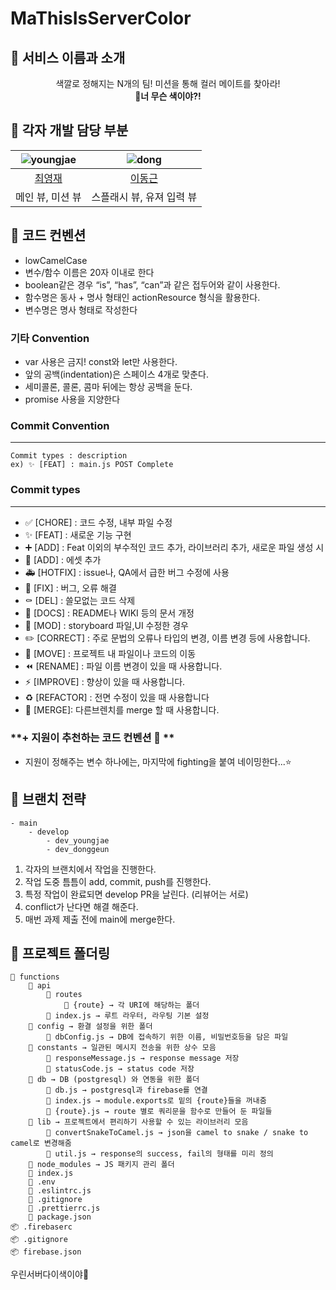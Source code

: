 # MaThisIsServerColor


## 📌 서비스 이름과 소개 

<div align="center"> 
색깔로 정해지는 N개의 팀! 미션을 통해 컬러 메이트를 찾아라!  <br>
<b>🎨너 무슨 색이야?! </b>
</div>

## 📌 각자 개발 담당 부분

| ![youngjae](https://user-images.githubusercontent.com/49263163/142730145-227e5da0-a5f7-4b8f-bf15-7da89f223cd4.png) | ![dong](https://user-images.githubusercontent.com/49263163/142730195-372b99b2-7487-4cf7-b86e-34b26d51d921.png) |
| :----------------------------------------------------------: | :----------------------------------------------------------: |
|           [최영재](https://github.com/realwhyjay)            |             [이동근](https://github.com/geeneve)             |
|                       메인 뷰, 미션 뷰                       |                  스플래시 뷰, 유져 입력 뷰                   |

</div>



## 📌 코드 컨벤션

- lowCamelCase
- 변수/함수 이름은 20자 이내로 한다
- boolean같은 경우 “is”, “has”, “can”과 같은 접두어와 같이 사용한다.
- 함수명은 동사 + 명사 형태인 actionResource 형식을 활용한다.
- 변수명은 명사 형태로 작성한다

### 기타 Convention

- var 사용은 금지! const와 let만 사용한다.
- 앞의 공백(indentation)은 스페이스 4개로 맞춘다.
- 세미콜론, 콜론, 콤마 뒤에는 항상 공백을 둔다.
- promise 사용을 지양한다

### Commit Convention

------

```tsx
Commit types : description
ex) ✨ [FEAT] : main.js POST Complete
```

### Commit types

------

- ✅ [CHORE] : 코드 수정, 내부 파일 수정
- ✨ [FEAT] : 새로운 기능 구현
- ➕ [ADD] : Feat 이외의 부수적인 코드 추가, 라이브러리 추가, 새로운 파일 생성 시
- 🍱 [ADD] : 에셋 추가
- 🚑️ [HOTFIX] : issue나, QA에서 급한 버그 수정에 사용
- 🔨 [FIX] : 버그, 오류 해결
- ⚰️ [DEL] : 쓸모없는 코드 삭제
- 📝 [DOCS] : README나 WIKI 등의 문서 개정
- 💄 [MOD] : storyboard 파일,UI 수정한 경우
- ✏️ [CORRECT] : 주로 문법의 오류나 타입의 변경, 이름 변경 등에 사용합니다.
- 🚚 [MOVE] : 프로젝트 내 파일이나 코드의 이동
- ⏪️ [RENAME] : 파일 이름 변경이 있을 때 사용합니다.
- ⚡️ [IMPROVE] : 향상이 있을 때 사용합니다.
- ♻️ [REFACTOR] : 전면 수정이 있을 때 사용합니다
- 🔀 [MERGE]: 다른브렌치를 merge 할 때 사용합니다.



### **+ 지원이 추천하는 코드 컨벤션 🌰 **

- 지원이 정해주는 변수 하나에는, 마지막에 fighting을 붙여 네이밍한다...⭐️



## 📌 브랜치 전략

```
- main
	- develop
		- dev_youngjae
		- dev_donggeun
```

1. 각자의 브랜치에서 작업을 진행한다.
2. 작업 도중 틈틈이 add, commit, push를 진행한다.
3. 특정 작업이 완료되면 develop PR을 날린다. (리뷰어는 서로)
4. conflict가 난다면 해결 해준다.
5. 매번 과제 제출 전에 main에 merge한다.



## 📌 프로젝트 폴더링

```
📂 functions
    📂 api
        📂 routes
            📂 {route} → 각 URI에 해당하는 폴더
        📜 index.js → 루트 라우터, 라우팅 기본 설정
    📂 config → 환결 설정을 위한 폴더
        📜 dbConfig.js → DB에 접속하기 위한 이름, 비밀번호등을 담은 파일
    📂 constants → 일관된 메시지 전송을 위한 상수 모음
        📜 responseMessage.js → response message 저장
        📜 statusCode.js → status code 저장
    📂 db → DB (postgresql) 와 연동을 위한 폴더
        📜 db.js → postgresql과 firebase를 연결
        📜 index.js → module.exports로 밑의 {route}들을 꺼내줌
        📜 {route}.js → route 별로 쿼리문을 함수로 만들어 둔 파일들
    📂 lib → 프로젝트에서 편리하기 사용할 수 있는 라이브러리 모음
        📜 convertSnakeToCamel.js → json을 camel to snake / snake to camel로 변경해줌
        📜 util.js → response의 success, fail의 형태를 미리 정의
    📂 node_modules → JS 패키지 관리 폴더
    📜 index.js
    📜 .env
    📜 .eslintrc.js
    📜 .gitignore
    📜 .prettierrc.js
    📜 package.json
📦 .firebaserc
📦 .gitignore
📦 firebase.json
```



우린서버다이색이야🎨

